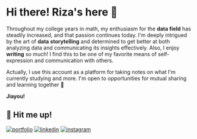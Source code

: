 # Hi there! Riza's here 👋

Throughout my college years in math, my enthusiasm for the **data field** has steadily increased, and that passion continues today. I'm deeply intrigued by the art of **data storytelling** and determined to get better at both analyzing data and communicating its insights effectively. Also, I enjoy **writing** so much! I find this to be one of my favorite means of self-expression and communication with others.

Actually, I use this account as a platform for taking notes on what I'm currently studying and more. I'm open to opportunities for mutual sharing and learning together 🤝 

**Jiayou!**

## 🔗 Hit me up!
[![portfolio](https://img.shields.io/badge/Medium-12100E?style=for-the-badge&logo=medium&logoColor=white)](https://medium.com/@notesbyriza)
[![linkedin](https://img.shields.io/badge/linkedin-0A66C2?style=for-the-badge&logo=linkedin&logoColor=white)](https://www.linkedin.com/in/rizaisnakhoir/)
[![instagram](https://img.shields.io/badge/Instagram-E4405F?style=for-the-badge&logo=instagram&logoColor=white)](https://www.instagram.com/notesbyriza/)
